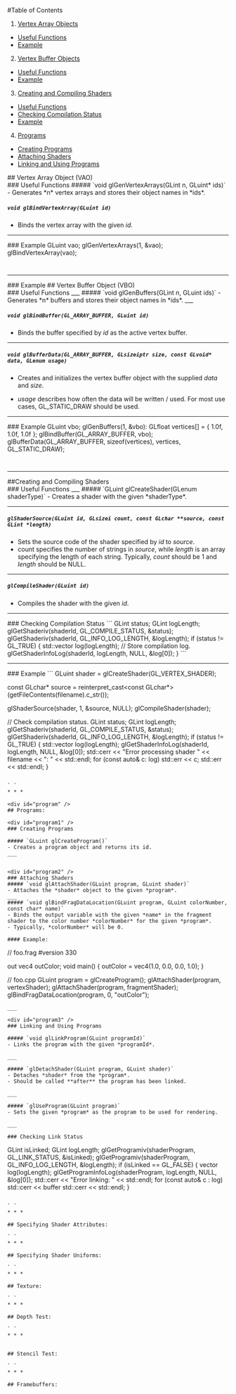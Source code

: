 #Table of Contents
1. [Vertex Array Objects](#vao)
  - [Useful Functions](#vao1)
  - [Example](#vao2)
2. [Vertex Buffer Objects](#vbo)
  - [Useful Functions](#vbo1)
  - [Example](#vbo2)
3. [Creating and Compiling Shaders](#shader-compile)
  - [Useful Functions](#shader-compile1)
  - [Checking Compilation Status](#shader-compile2)
  - [Example](#shader-compile3)
4. [Programs](#program)
  - [Creating Programs](#program1)
  - [Attaching Shaders](#program2)
  - [Linking and Using Programs](#program3)


<div id="vao" />
## Vertex Array Object (VAO)

<div id="vao1" />
###  Useful Functions
##### `void glGenVertexArrays(GLint n, GLuint* ids)`
- Generates *n* vertex arrays and stores their object names in *ids*.



##### `void glBindVertexArray(GLuint id)`
- Binds the vertex array with the given *id*.

_ _ _

<div id="vao2" />
###  Example
    GLuint vao;
    glGenVertexArrays(1, &vao);
    glBindVertexArray(vao);

` `

* * *

<div id="vbo" />
###  Example
## Vertex Buffer Object (VBO)
<div id="vbo1" />
###   Useful Functions
___
##### `void glGenBuffers(GLint n, GLuint ids)`
- Generates *n* buffers and stores their object names in *ids*.
___

##### `void glBindBuffer(GL_ARRAY_BUFFER, GLuint id)`
- Binds the buffer specified by *id* as the active vertex buffer.
___

##### `void glBufferData(GL_ARRAY_BUFFER, GLsizeiptr size, const GLvoid* data, GLenum usage)`
- Creates and initializes the vertex buffer object with the supplied *data* and *size*.

- *usage* describes how often the data will be written / used.
For most use cases, GL_STATIC_DRAW should be used.

___

<div id="vbo2" />
###  Example
    GLuint vbo;
    glGenBuffers(1, &vbo):
    GLfloat vertices[] = {
      1.0f, 1.0f, 1.0f
    };
    glBindBuffer(GL_ARRAY_BUFFER, vbo);
    glBufferData(GL_ARRAY_BUFFER, sizeof(vertices), vertices, GL_STATIC_DRAW);

` `
* * *

<div id="shader-compile" />
##Creating and Compiling Shaders
<div id="shader-compile1" />
### Useful Functions
___
##### `GLuint glCreateShader(GLenum shaderType)`
- Creates a shader with the given *shaderType*.

____
##### `glShaderSource(GLuint id, GLsizei count, const GLchar **source, const GLint *length)`
- Sets the source code of the shader specified by *id* to *source*.
- count specifies the number of strings in *source*, while *length* is an array specifying the length of each string.
  Typically, *count* should be 1 and *length* should be NULL.

____
##### `glCompileShader(GLuint id)`
- Compiles the shader with the given *id*.


___

<div id="shader-compile2" />
###  Checking Compilation Status
```
GLint status;
GLint logLength;
glGetShaderiv(shaderId, GL_COMPILE_STATUS, &status);
glGetShaderiv(shaderId, GL_INFO_LOG_LENGTH, &logLength);
if (status != GL_TRUE) {
  std::vector<char> log(logLength);
  // Store compilation log.
  glGetShaderInfoLog(shaderId, logLength, NULL, &log[0]);
}
```

___

<div id="shader-compile3" />
### Example
```
GLuint shader = glCreateShader(GL_VERTEX_SHADER);

const GLchar* source = reinterpret_cast<const GLchar*>(getFileContents(filename).c_str());

glShaderSource(shader, 1, &source, NULL);
glCompileShader(shader);

// Check compilation status.
GLint status;
GLint logLength;
glGetShaderiv(shaderId, GL_COMPILE_STATUS, &status);
glGetShaderiv(shaderId, GL_INFO_LOG_LENGTH, &logLength);
if (status != GL_TRUE) {
  std::vector<char> log(logLength);
  glGetShaderInfoLog(shaderId, logLength, NULL, &log[0]);
  std::cerr << "Error processing shader " << filename << ": " << std::endl;
  for (const auto& c: log)
  	std::err << c;
  std::err << std::endl;
}
  
```

` `
* * *

<div id="program" />
## Programs:

<div id="program1" />
### Creating Programs

##### `GLuint glCreateProgram()`
- Creates a program object and returns its id.
___


<div id="program2" />
### Attaching Shaders
##### `void glAttachShader(GLuint program, GLuint shader)`
- Attaches the *shader* object to the given *program*.
___
##### `void glBindFragDataLocation(GLuint program, GLuint colorNumber, const char* name)`
- Binds the output variable with the given *name* in the fragment shader to the color number *colorNumber* for the given *program*. 
- Typically, *colorNumber* will be 0.

#### Example:
```
// foo.frag
#version 330

out vec4 outColor;
void main() {
	outColor = vec4(1.0, 0.0, 0.0, 1.0);
}

// foo.cpp
GLuint program = glCreateProgram();
glAttachShader(program, vertexShader);
glAttachShader(program, fragmentShader);
glBindFragDataLocation(program, 0, "outColor");

```
___

<div id="program3" />
### Linking and Using Programs

##### `void glLinkProgram(GLuint programId)`
- Links the program with the given *programId*.

___

##### `glDetachShader(GLuint program, GLuint shader)`
- Detaches *shader* from the *program*.
- Should be called **after** the program has been linked.

___

##### `glUseProgram(GLuint program)`
- Sets the given *program* as the program to be used for rendering.

___

### Checking Link Status
```
GLint isLinked;
GLint logLength;
glGetProgramiv(shaderProgram, GL_LINK_STATUS, &isLinked);
glGetProgramiv(shaderProgram, GL_INFO_LOG_LENGTH, &logLength);
if (isLinked == GL_FALSE) {
  vector<char> log(logLength);
  glGetProgramInfoLog(shaderProgram, logLength, NULL, &log[0]);
  std::cerr << "Error linking: " << std::endl;
  for (const auto& c : log) 
  	std::cerr << buffer
  std::cerr << std::endl;
}
```

` `
* * *

## Specifying Shader Attributes:

` `
* * *

## Specifying Shader Uniforms:

` `
* * *

## Texture:

` `
* * *

## Depth Test:

` `
* * *


## Stencil Test:

` `
* * *

## Framebuffers:


